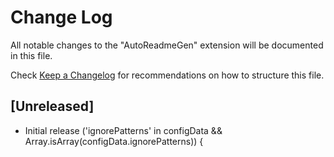 # Change Log

All notable changes to the "AutoReadmeGen" extension will be documented in this file.

Check [Keep a Changelog](http://keepachangelog.com/) for recommendations on how to structure this file.

## [Unreleased]

- Initial release ('ignorePatterns' in configData && Array.isArray(configData.ignorePatterns)) {